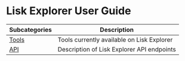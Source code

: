 # Lisk Explorer User Guide

Subcategories | Description
--- | --- 
[Tools](tools/tools.md) | Tools currently available on Lisk Explorer
[API](api/api.md) | Description of Lisk Explorer API endpoints
